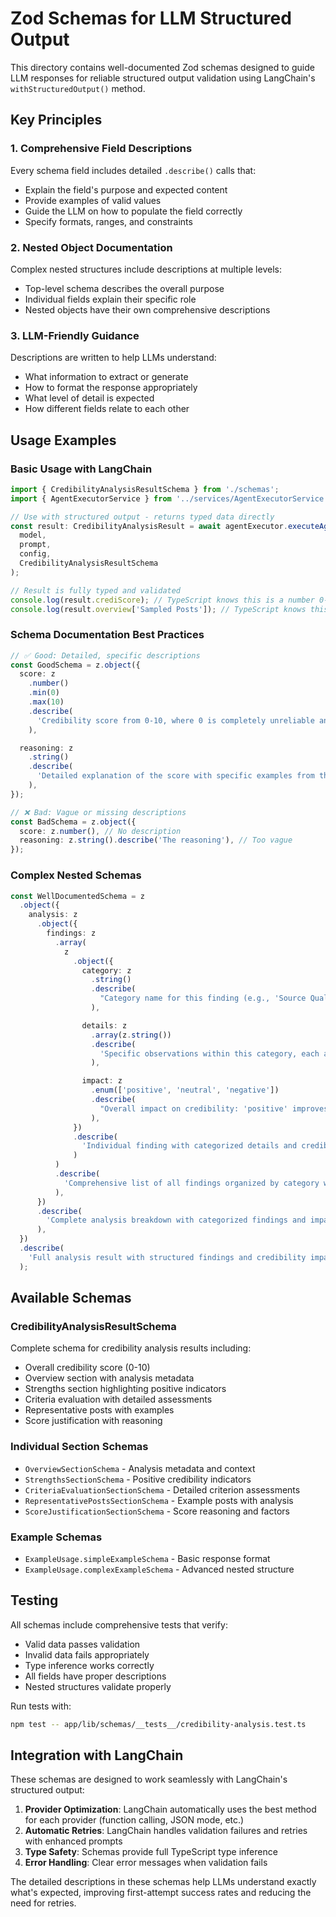 # Zod Schemas for LLM Structured Output

This directory contains well-documented Zod schemas designed to guide LLM responses for reliable structured output validation using LangChain's `withStructuredOutput()` method.

## Key Principles

### 1. Comprehensive Field Descriptions

Every schema field includes detailed `.describe()` calls that:

- Explain the field's purpose and expected content
- Provide examples of valid values
- Guide the LLM on how to populate the field correctly
- Specify formats, ranges, and constraints

### 2. Nested Object Documentation

Complex nested structures include descriptions at multiple levels:

- Top-level schema describes the overall purpose
- Individual fields explain their specific role
- Nested objects have their own comprehensive descriptions

### 3. LLM-Friendly Guidance

Descriptions are written to help LLMs understand:

- What information to extract or generate
- How to format the response appropriately
- What level of detail is expected
- How different fields relate to each other

## Usage Examples

### Basic Usage with LangChain

```typescript
import { CredibilityAnalysisResultSchema } from './schemas';
import { AgentExecutorService } from '../services/AgentExecutorService';

// Use with structured output - returns typed data directly
const result: CredibilityAnalysisResult = await agentExecutor.executeAgent(
  model,
  prompt,
  config,
  CredibilityAnalysisResultSchema
);

// Result is fully typed and validated
console.log(result.crediScore); // TypeScript knows this is a number 0-10
console.log(result.overview['Sampled Posts']); // TypeScript knows this is a string
```

### Schema Documentation Best Practices

```typescript
// ✅ Good: Detailed, specific descriptions
const GoodSchema = z.object({
  score: z
    .number()
    .min(0)
    .max(10)
    .describe(
      'Credibility score from 0-10, where 0 is completely unreliable and 10 is highly credible'
    ),

  reasoning: z
    .string()
    .describe(
      'Detailed explanation of the score with specific examples from the analyzed content'
    ),
});

// ❌ Bad: Vague or missing descriptions
const BadSchema = z.object({
  score: z.number(), // No description
  reasoning: z.string().describe('The reasoning'), // Too vague
});
```

### Complex Nested Schemas

```typescript
const WellDocumentedSchema = z
  .object({
    analysis: z
      .object({
        findings: z
          .array(
            z
              .object({
                category: z
                  .string()
                  .describe(
                    "Category name for this finding (e.g., 'Source Quality', 'Communication Style')"
                  ),

                details: z
                  .array(z.string())
                  .describe(
                    'Specific observations within this category, each as a separate detailed point'
                  ),

                impact: z
                  .enum(['positive', 'neutral', 'negative'])
                  .describe(
                    "Overall impact on credibility: 'positive' improves trust, 'neutral' has no effect, 'negative' reduces trust"
                  ),
              })
              .describe(
                'Individual finding with categorized details and credibility impact assessment'
              )
          )
          .describe(
            'Comprehensive list of all findings organized by category with impact analysis'
          ),
      })
      .describe(
        'Complete analysis breakdown with categorized findings and impact assessments'
      ),
  })
  .describe(
    'Full analysis result with structured findings and credibility impact evaluation'
  );
```

## Available Schemas

### CredibilityAnalysisResultSchema

Complete schema for credibility analysis results including:

- Overall credibility score (0-10)
- Overview section with analysis metadata
- Strengths section highlighting positive indicators
- Criteria evaluation with detailed assessments
- Representative posts with examples
- Score justification with reasoning

### Individual Section Schemas

- `OverviewSectionSchema` - Analysis metadata and context
- `StrengthsSectionSchema` - Positive credibility indicators
- `CriteriaEvaluationSectionSchema` - Detailed criterion assessments
- `RepresentativePostsSectionSchema` - Example posts with analysis
- `ScoreJustificationSectionSchema` - Score reasoning and factors

### Example Schemas

- `ExampleUsage.simpleExampleSchema` - Basic response format
- `ExampleUsage.complexExampleSchema` - Advanced nested structure

## Testing

All schemas include comprehensive tests that verify:

- Valid data passes validation
- Invalid data fails appropriately
- Type inference works correctly
- All fields have proper descriptions
- Nested structures validate properly

Run tests with:

```bash
npm test -- app/lib/schemas/__tests__/credibility-analysis.test.ts
```

## Integration with LangChain

These schemas are designed to work seamlessly with LangChain's structured output:

1. **Provider Optimization**: LangChain automatically uses the best method for each provider (function calling, JSON mode, etc.)
2. **Automatic Retries**: LangChain handles validation failures and retries with enhanced prompts
3. **Type Safety**: Schemas provide full TypeScript type inference
4. **Error Handling**: Clear error messages when validation fails

The detailed descriptions in these schemas help LLMs understand exactly what's expected, improving first-attempt success rates and reducing the need for retries.
